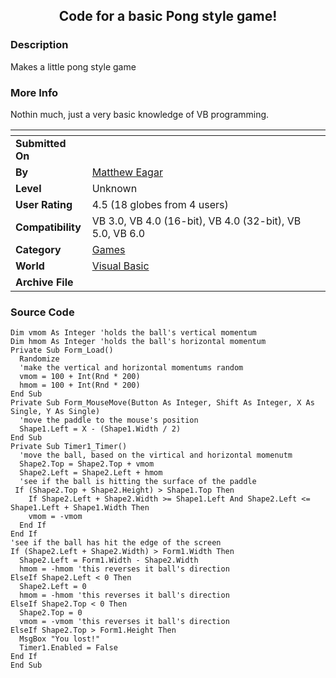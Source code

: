 ﻿<div align="center">

## Code for a basic Pong style game\!


</div>

### Description

Makes a little pong style game
 
### More Info
 
Nothin much, just a very basic knowledge of VB programming.


<span>             |<span>
---                |---
**Submitted On**   |
**By**             |[Matthew Eagar](https://github.com/Planet-Source-Code/PSCIndex/blob/master/ByAuthor/matthew-eagar.md)
**Level**          |Unknown
**User Rating**    |4.5 (18 globes from 4 users)
**Compatibility**  |VB 3\.0, VB 4\.0 \(16\-bit\), VB 4\.0 \(32\-bit\), VB 5\.0, VB 6\.0
**Category**       |[Games](https://github.com/Planet-Source-Code/PSCIndex/blob/master/ByCategory/games__1-38.md)
**World**          |[Visual Basic](https://github.com/Planet-Source-Code/PSCIndex/blob/master/ByWorld/visual-basic.md)
**Archive File**   |[](https://github.com/Planet-Source-Code/matthew-eagar-code-for-a-basic-pong-style-game__1-1971/archive/master.zip)





### Source Code

```
Dim vmom As Integer 'holds the ball's vertical momentum
Dim hmom As Integer 'holds the ball's horizontal momentum
Private Sub Form_Load()
  Randomize
  'make the vertical and horizontal momentums random
  vmom = 100 + Int(Rnd * 200)
  hmom = 100 + Int(Rnd * 200)
End Sub
Private Sub Form_MouseMove(Button As Integer, Shift As Integer, X As Single, Y As Single)
  'move the paddle to the mouse's position
  Shape1.Left = X - (Shape1.Width / 2)
End Sub
Private Sub Timer1_Timer()
  'move the ball, based on the virtical and horizontal momenutm
  Shape2.Top = Shape2.Top + vmom
  Shape2.Left = Shape2.Left + hmom
  'see if the ball is hitting the surface of the paddle
 If (Shape2.Top + Shape2.Height) > Shape1.Top Then
    If Shape2.Left + Shape2.Width >= Shape1.Left And Shape2.Left <= Shape1.Left + Shape1.Width Then
    vmom = -vmom
  End If
End If
'see if the ball has hit the edge of the screen
If (Shape2.Left + Shape2.Width) > Form1.Width Then
  Shape2.Left = Form1.Width - Shape2.Width
  hmom = -hmom 'this reverses it ball's direction
ElseIf Shape2.Left < 0 Then
  Shape2.Left = 0
  hmom = -hmom 'this reverses it ball's direction
ElseIf Shape2.Top < 0 Then
  Shape2.Top = 0
  vmom = -vmom 'this reverses it ball's direction
ElseIf Shape2.Top > Form1.Height Then
  MsgBox "You lost!"
  Timer1.Enabled = False
End If
End Sub
```

